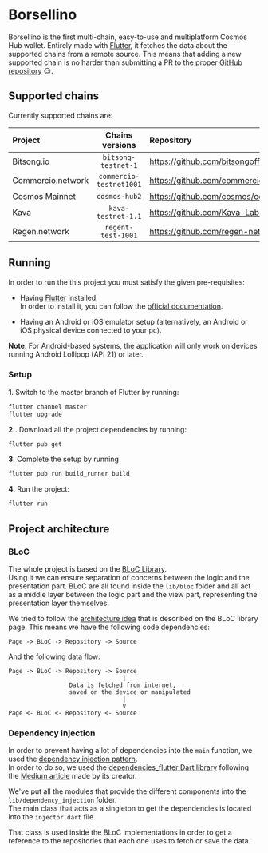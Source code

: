# Borsellino
Borsellino is the first multi-chain, easy-to-use and multiplatform Cosmos Hub wallet. 
Entirely made with [Flutter](https://flutter.dev/), it fetches the data about the supported chains 
from a remote source. This means that adding a new supported chain is no harder than submitting a PR to the proper 
[GitHub repository](https://github.com/RiccardoM/CosmosHub-Chains) 😉.

## Supported chains
Currently supported chains are: 

| Project | Chains versions | Repository | 
| :------ | :-------------: | :--------- |
| Bitsong.io | `bitsong-testnet-1` | https://github.com/bitsongofficial/go-bitsong |
| Commercio.network | `commercio-testnet1001` | https://github.com/commercionetwork/commercionetwork |
| Cosmos Mainnet | `cosmos-hub2` | https://github.com/cosmos/cosmos-sdk | 
| Kava | `kava-testnet-1.1` | https://github.com/Kava-Labs/kava |
| Regen.network | `regent-test-1001` | https://github.com/regen-network/regen-ledger | 

## Running
In order to run the this project you must satisfy the given pre-requisites:
 
- Having [Flutter](https://flutter.dev/) installed.  
   In order to install it, you can follow the [official documentation](https://flutter.dev/docs/get-started/install).

- Having an Android or iOS emulator setup (alternatively, an Android or iOS physical device connected to your pc). 

**Note**. For Android-based systems, the application will only work on devices running Android Lollipop (API 21) or later. 

### Setup
**1**. Switch to the master branch of Flutter by running:
```bash
flutter channel master 
flutter upgrade
``` 

**2.**. Download all the project dependencies by running: 
```bash
flutter pub get
```

**3.** Complete the setup by running
```bash
flutter pub run build_runner build
```

**4.** Run the project: 
```bash
flutter run 
```



## Project architecture

### BLoC
The whole project is based on the [BLoC Library](https://felangel.github.io/bloc/#/).  
Using it we can ensure separation of concerns between the logic and the presentation part. BLoC are all found inside 
the `lib/bloc` folder and all act as a middle layer between the logic part and the view part, representing the 
presentation layer themselves. 

We tried to follow the [architecture idea](https://felangel.github.io/bloc/#/architecture) that is described on the 
BLoC library page. This means we have the following code dependencies:

```
Page -> BLoC -> Repository -> Source
``` 

And the following data flow:
```
Page -> BLoC -> Repository -> Source 
                                |
                 Data is fetched from internet,
                 saved on the device or manipulated
                                |
                                V
Page <- BLoC <- Repository <- Source
```

### Dependency injection
In order to prevent having a lot of dependencies into the `main` function, we used the 
[dependency injection pattern](https://en.wikipedia.org/wiki/Dependency_injection).  
In order to do so, we used the [dependencies_flutter Dart library](https://pub.dev/packages/dependencies_flutter) 
following the [Medium article](https://medium.com/@marcguilera/dependency-injection-in-flutter-625650195a98) 
made by its creator. 

We've put all the modules that provide the different components into the `lib/dependency_injection` folder.  
The main class that acts as a singleton to get the dependencies is located into the `injector.dart` file. 

That class is used inside the BLoC implementations in order to get a reference to the repositories that each one
uses to fetch or save the data.
